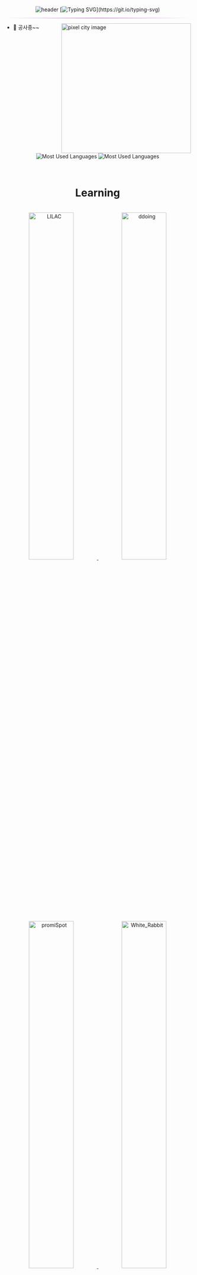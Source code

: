 <br align="center">
<div align="center">

![header](https://capsule-render.vercel.app/api?type=waving&color=auto&height=200&section=header)
[![Typing SVG](https://readme-typing-svg.demolab.com?&center=true&font=Agbalumo&size=32&pause=20000&color=7D6B95&random=false&width=550&lines=Hello+World!)](https://git.io/typing-svg)

<hr style="border:0px; height:1px; background: linear-gradient(to left, transparent, #904e95, transparent);">

<!-- [![Solved.ac
Profile](http://mazassumnida.wtf/api/v2/generate_badge?boj=yunjichoi1999)](https://solved.ac/yunjichoi1999/) -->

<!--![yunjichoi9151's GitHub stats](https://github-readme-stats.vercel.app/api?username=yunjichoi9151&show_icons=true&theme=dracula)-->

</div>
<img src="./assets/coding.gif" align="right" height="350px" alt="pixel city image" style="margin-left: 25px">

<div>

- 🎉 공사중~~

</div>

<br/>

<br>
<div align="center">


<div>
<img src="https://github-readme-stats.vercel.app/api/top-langs/?username=dwax1324&theme=gruvbox_light&langs_count=6&card_width=340&layout=compact" alt="Most Used Languages"/> 
<img src="http://mazassumnida.wtf/api/generate_badge?boj=dwax1324" alt="Most Used Languages"/> 
</div>

<br>

<br>

# Learning

<br>
  <a href="https://github.com/yunjichoi9151/LILAC" target="_blank">
    <img src="https://github-readme-stats.vercel.app/api/pin/?username=dwax1324&theme=gruvbox_light&repo=blog" width="49%" alt="LILAC"/>
  </a>
  <a href="https://github.com/yunjichoi9151/ddoing" target="_blank">
    <img src="https://github-readme-stats.vercel.app/api/pin/?username=dwax1324&theme=gruvbox_light&repo=spring-blog" width="49%" alt="ddoing"/>
  </a>
  <a href="https://github.com/yunjichoi9151/promiSpot" target="_blank">
    <img src="https://github-readme-stats.vercel.app/api/pin/?username=dwax1324&theme=gruvbox_light&repo=promiSpot" width="49%" alt="promiSpot"/>
  </a>
  <a href="https://github.com/yunjichoi9151/White_Rabbit" target="_blank">
    <img src="https://github-readme-stats.vercel.app/api/pin/?username=dwax1324&theme=gruvbox_light&repo=White_Rabbit" width="49%" alt="White_Rabbit"/>
  </a>
<br>
<br>

![footer](https://capsule-render.vercel.app/api?type=waving&color=auto&height=150&section=footer)

</div>
